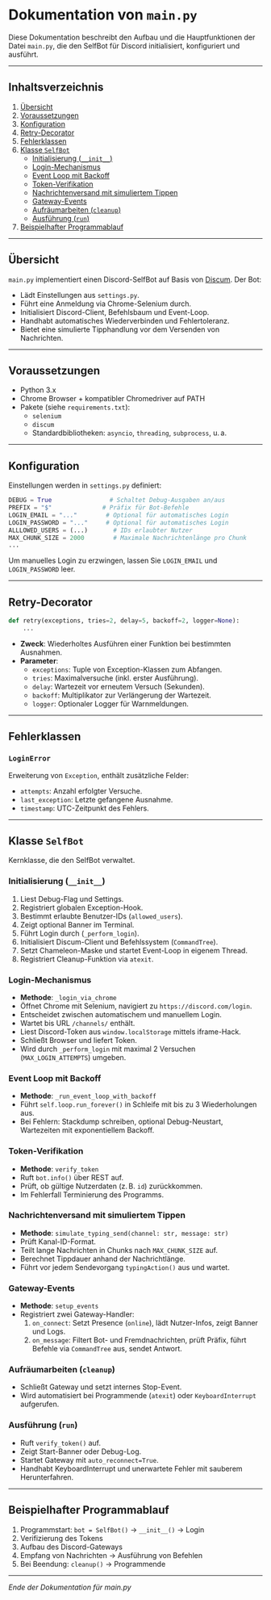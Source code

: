 # Dokumentation von `main.py`

Diese Dokumentation beschreibt den Aufbau und die Hauptfunktionen der Datei `main.py`, die den SelfBot für Discord initialisiert, konfiguriert und ausführt.

---

## Inhaltsverzeichnis

1. [Übersicht](#übersicht)
2. [Voraussetzungen](#voraussetzungen)
3. [Konfiguration](#konfiguration)
4. [Retry-Decorator](#retry-decorator)
5. [Fehlerklassen](#fehlerklassen)
6. [Klasse `SelfBot`](#klasse-selfbot)
   - [Initialisierung (`__init__`)](#initialisierung-init)
   - [Login-Mechanismus](#login-mechanismus)
   - [Event Loop mit Backoff](#event-loop-mit-backoff)
   - [Token-Verifikation](#token-verifikation)
   - [Nachrichtenversand mit simuliertem Tippen](#nachrichtenversand-mit-simuliertem-tippen)
   - [Gateway-Events](#gateway-events)
   - [Aufräumarbeiten (`cleanup`)](#aufräumarbeiten-cleanup)
   - [Ausführung (`run`)](#ausführung-run)
7. [Beispielhafter Programmablauf](#beispielhafter-programmablauf)

---

## Übersicht

`main.py` implementiert einen Discord-SelfBot auf Basis von [Discum](https://github.com/Merubokkusu/Discord-S.C.U.M). Der Bot:

- Lädt Einstellungen aus `settings.py`.
- Führt eine Anmeldung via Chrome-Selenium durch.
- Initialisiert Discord-Client, Befehlsbaum und Event-Loop.
- Handhabt automatisches Wiederverbinden und Fehlertoleranz.
- Bietet eine simulierte Tipphandlung vor dem Versenden von Nachrichten.

---

## Voraussetzungen

- Python 3.x
- Chrome Browser + kompatibler Chromedriver auf PATH
- Pakete (siehe `requirements.txt`):
  - `selenium`
  - `discum`
  - Standardbibliotheken: `asyncio`, `threading`, `subprocess`, u. a.

---

## Konfiguration

Einstellungen werden in `settings.py` definiert:

```python
DEBUG = True                # Schaltet Debug-Ausgaben an/aus
PREFIX = "$"              # Präfix für Bot-Befehle
LOGIN_EMAIL = "..."        # Optional für automatisches Login
LOGIN_PASSWORD = "..."     # Optional für automatisches Login
ALLLOWED_USERS = (...)       # IDs erlaubter Nutzer
MAX_CHUNK_SIZE = 2000        # Maximale Nachrichtenlänge pro Chunk
...
```

Um manuelles Login zu erzwingen, lassen Sie `LOGIN_EMAIL` und `LOGIN_PASSWORD` leer.

---

## Retry-Decorator

```python
def retry(exceptions, tries=2, delay=5, backoff=2, logger=None):
    ...
```

- **Zweck**: Wiederholtes Ausführen einer Funktion bei bestimmten Ausnahmen.
- **Parameter**:
  - `exceptions`: Tuple von Exception-Klassen zum Abfangen.
  - `tries`: Maximalversuche (inkl. erster Ausführung).
  - `delay`: Wartezeit vor erneutem Versuch (Sekunden).
  - `backoff`: Multiplikator zur Verlängerung der Wartezeit.
  - `logger`: Optionaler Logger für Warnmeldungen.

---

## Fehlerklassen

### `LoginError`

Erweiterung von `Exception`, enthält zusätzliche Felder:

- `attempts`: Anzahl erfolgter Versuche.
- `last_exception`: Letzte gefangene Ausnahme.
- `timestamp`: UTC-Zeitpunkt des Fehlers.


---

## Klasse `SelfBot`

Kernklasse, die den SelfBot verwaltet.

### Initialisierung (`__init__`)

1. Liest Debug-Flag und Settings.
2. Registriert globalen Exception-Hook.
3. Bestimmt erlaubte Benutzer-IDs (`allowed_users`).
4. Zeigt optional Banner im Terminal.
5. Führt Login durch (`_perform_login`).
6. Initialisiert Discum-Client und Befehlssystem (`CommandTree`).
7. Setzt Chameleon-Maske und startet Event-Loop in eigenem Thread.
8. Registriert Cleanup-Funktion via `atexit`.

### Login-Mechanismus

- **Methode**: `_login_via_chrome`
- Öffnet Chrome mit Selenium, navigiert zu `https://discord.com/login`.
- Entscheidet zwischen automatischem und manuellem Login.
- Wartet bis URL `/channels/` enthält.
- Liest Discord-Token aus `window.localStorage` mittels iframe-Hack.
- Schließt Browser und liefert Token.
- Wird durch `_perform_login` mit maximal 2 Versuchen (`MAX_LOGIN_ATTEMPTS`) umgeben.

### Event Loop mit Backoff

- **Methode**: `_run_event_loop_with_backoff`
- Führt `self.loop.run_forever()` in Schleife mit bis zu 3 Wiederholungen aus.
- Bei Fehlern: Stackdump schreiben, optional Debug-Neustart, Wartezeiten mit exponentiellem Backoff.

### Token-Verifikation

- **Methode**: `verify_token`
- Ruft `bot.info()` über REST auf.
- Prüft, ob gültige Nutzerdaten (z. B. `id`) zurückkommen.
- Im Fehlerfall Terminierung des Programms.

### Nachrichtenversand mit simuliertem Tippen

- **Methode**: `simulate_typing_send(channel: str, message: str)`
- Prüft Kanal-ID-Format.
- Teilt lange Nachrichten in Chunks nach `MAX_CHUNK_SIZE` auf.
- Berechnet Tippdauer anhand der Nachrichtlänge.
- Führt vor jedem Sendevorgang `typingAction()` aus und wartet.

### Gateway-Events

- **Methode**: `setup_events`
- Registriert zwei Gateway-Handler:
  1. `on_connect`: Setzt Presence (`online`), lädt Nutzer-Infos, zeigt Banner und Logs.
  2. `on_message`: Filtert Bot- und Fremdnachrichten, prüft Präfix, führt Befehle via `CommandTree` aus, sendet Antwort.

### Aufräumarbeiten (`cleanup`)

- Schließt Gateway und setzt internes Stop-Event.
- Wird automatisiert bei Programmende (`atexit`) oder `KeyboardInterrupt` aufgerufen.

### Ausführung (`run`)

- Ruft `verify_token()` auf.
- Zeigt Start-Banner oder Debug-Log.
- Startet Gateway mit `auto_reconnect=True`.
- Handhabt KeyboardInterrupt und unerwartete Fehler mit sauberem Herunterfahren.

---

## Beispielhafter Programmablauf

1. Programmstart: `bot = SelfBot()` → `__init__()` → Login
2. Verifizierung des Tokens
3. Aufbau des Discord-Gateways
4. Empfang von Nachrichten → Ausführung von Befehlen
5. Bei Beendung: `cleanup()` → Programmende

---

*Ende der Dokumentation für main.py*

